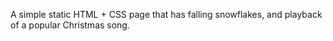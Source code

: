 A simple static HTML + CSS page that has falling snowflakes, and playback of a popular Christmas song.
